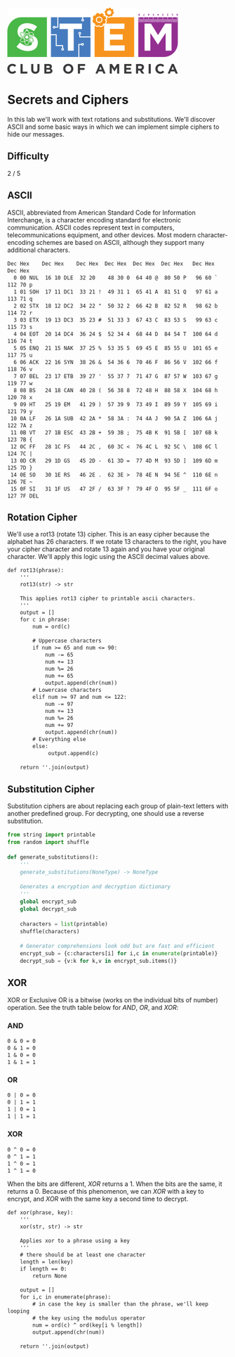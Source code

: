 ![SCOA](https://github.com/stem-club-of-america/SCOA/blob/main/images/SCOA_Logo_Small.png)

# Secrets and Ciphers
In this lab we'll work with text rotations and substitutions.  We'll discover ASCII and some basic ways in which we can implement simple ciphers to hide our messages.

## Difficulty
2 / 5

## ASCII
ASCII, abbreviated from American Standard Code for Information Interchange, is a character encoding standard for electronic communication. ASCII codes represent text in computers, telecommunications equipment, and other devices. Most modern character-encoding schemes are based on ASCII, although they support many additional characters.

```text
Dec Hex    Dec Hex    Dec Hex  Dec Hex  Dec Hex  Dec Hex   Dec Hex   Dec Hex
  0 00 NUL  16 10 DLE  32 20    48 30 0  64 40 @  80 50 P   96 60 `  112 70 p
  1 01 SOH  17 11 DC1  33 21 !  49 31 1  65 41 A  81 51 Q   97 61 a  113 71 q
  2 02 STX  18 12 DC2  34 22 "  50 32 2  66 42 B  82 52 R   98 62 b  114 72 r
  3 03 ETX  19 13 DC3  35 23 #  51 33 3  67 43 C  83 53 S   99 63 c  115 73 s
  4 04 EOT  20 14 DC4  36 24 $  52 34 4  68 44 D  84 54 T  100 64 d  116 74 t
  5 05 ENQ  21 15 NAK  37 25 %  53 35 5  69 45 E  85 55 U  101 65 e  117 75 u
  6 06 ACK  22 16 SYN  38 26 &  54 36 6  70 46 F  86 56 V  102 66 f  118 76 v
  7 07 BEL  23 17 ETB  39 27 '  55 37 7  71 47 G  87 57 W  103 67 g  119 77 w
  8 08 BS   24 18 CAN  40 28 (  56 38 8  72 48 H  88 58 X  104 68 h  120 78 x
  9 09 HT   25 19 EM   41 29 )  57 39 9  73 49 I  89 59 Y  105 69 i  121 79 y
 10 0A LF   26 1A SUB  42 2A *  58 3A :  74 4A J  90 5A Z  106 6A j  122 7A z
 11 0B VT   27 1B ESC  43 2B +  59 3B ;  75 4B K  91 5B [  107 6B k  123 7B {
 12 0C FF   28 1C FS   44 2C ,  60 3C <  76 4C L  92 5C \  108 6C l  124 7C |
 13 0D CR   29 1D GS   45 2D -  61 3D =  77 4D M  93 5D ]  109 6D m  125 7D }
 14 0E SO   30 1E RS   46 2E .  62 3E >  78 4E N  94 5E ^  110 6E n  126 7E ~
 15 0F SI   31 1F US   47 2F /  63 3F ?  79 4F O  95 5F _  111 6F o  127 7F DEL
```

## Rotation Cipher
We'll use a rot13 (rotate 13) cipher.  This is an easy cipher because the alphabet has 26 characters.  If we rotate 13 characters to the right, you have your cipher character and rotate 13 again and you have your original character.  We'll apply this logic using the ASCII decimal values above.

```python3
def rot13(phrase):
    '''
    rot13(str) -> str

    This applies rot13 cipher to printable ascii characters.
    '''
    output = []
    for c in phrase:
        num = ord(c)

        # Uppercase characters
        if num >= 65 and num <= 90:
            num -= 65
            num += 13
            num %= 26
            num += 65
            output.append(chr(num))
        # Lowercase characters
        elif num >= 97 and num <= 122:
            num -= 97
            num += 13
            num %= 26
            num += 97
            output.append(chr(num))
        # Everything else
        else:
             output.append(c)

    return ''.join(output)
```

## Substitution Cipher
Substitution ciphers are about replacing each group of plain-text letters with another predefined group. For decrypting, one should use a reverse substitution.

```python 3
from string import printable
from random import shuffle

def generate_substitutions():
    '''
    generate_substitutions(NoneType) -> NoneType

    Generates a encryption and decryption dictionary
    '''
    global encrypt_sub
    global decrypt_sub

    characters = list(printable)
    shuffle(characters)

    # Generator comprehensions look odd but are fast and efficient
    encrypt_sub = {c:characters[i] for i,c in enumerate(printable)}
    decrypt_sub = {v:k for k,v in encrypt_sub.items()}
```

## XOR
XOR or Exclusive OR is a bitwise (works on the individual bits of number) operation. See the truth table below for *AND*, *OR*, and *XOR*:

### AND
```text
0 & 0 = 0
0 & 1 = 0
1 & 0 = 0
1 & 1 = 1
```

### OR
```text
0 | 0 = 0
0 | 1 = 1
1 | 0 = 1
1 | 1 = 1
```
### XOR
```text
0 ^ 0 = 0
0 ^ 1 = 1
1 ^ 0 = 1
1 ^ 1 = 0
```

When the bits are different, *XOR* returns a 1. When the bits are the same, it returns a 0.  Because of this phenomenon, we can *XOR* with a key to encrypt, and *XOR* with the same key a second time to decrypt.

```python3
def xor(phrase, key):
    '''
    xor(str, str) -> str

    Applies xor to a phrase using a key
    '''
    # there should be at least one character
    length = len(key)
    if length == 0:
        return None

    output = []
    for i,c in enumerate(phrase):
        # in case the key is smaller than the phrase, we'll keep looping
        # the key using the modulus operator
        num = ord(c) ^ ord(key[i % length])
        output.append(chr(num))

    return ''.join(output)
```
